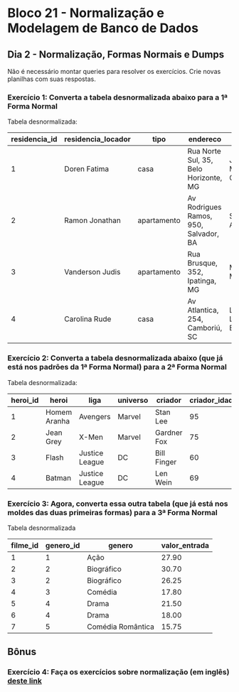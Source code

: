 # Bloco 21 - Normalização e Modelagem de Banco de Dados

## Dia 2 - Normalização, Formas Normais e Dumps

Não é necessário montar queries para resolver os exercícios. Crie novas planilhas com suas respostas.

### Exercício 1: Converta a tabela desnormalizada abaixo para a 1ª Forma Normal

Tabela desnormalizada:

| residencia_id | residencia_locador |     tipo    |              endereco                 |         inquilinos         |
| ------------- | ------------------ | ----------- | ------------------------------------- | -------------------------- |
|       1       |    Doren Fatima    | casa        | Rua Norte Sul, 35, Belo Horizonte, MG | João, Mária, Carlos        |
|       2       |   Ramon Jonathan   | apartamento | Av Rodrigues Ramos, 950, Salvador, BA | Sebastião, Alfredo         |
|       3       |   Vanderson Judis  | apartamento | Rua Brusque, 352, Ipatinga, MG        | Marta, Marizete            |
|       4       |   Carolina Rude    | casa        | Av Atlantica, 254, Camboriú, SC       | Letícia, Laísa, Bartomoleu |

### Exercício 2: Converta a tabela desnormalizada abaixo (que já está nos padrões da 1ª Forma Normal) para a 2ª Forma Normal

Tabela desnormalizada:

| heroi_id |     heroi     |      liga      | universo |   criador   | criador_idade |
| -------- | ------------- | -------------- | -------- | ----------- | ------------- |
| 1        | Homem Aranha  | Avengers       | Marvel   | Stan Lee    | 95            |
| 2        | Jean Grey     | X-Men          | Marvel   | Gardner Fox | 75            |
| 3        | Flash         | Justice League | DC       | Bill Finger | 60            |
| 4        | Batman        | Justice League | DC       | Len Wein    | 69            |

### Exercício 3: Agora, converta essa outra tabela (que já está nos moldes das duas primeiras formas) para a 3ª Forma Normal

Tabela desnormalizada

| filme_id |     genero_id     |      genero       | valor_entrada |
| -------- | ----------------- | ----------------- | ------------- |
| 1        | 1                 | Ação              | 27.90         |
| 2        | 2                 | Biográfico        | 30.70         |
| 3        | 2                 | Biográfico        | 26.25         |
| 4        | 3                 | Comédia           | 17.80         |
| 5        | 4                 | Drama             | 21.50         |
| 6        | 4                 | Drama             | 18.00         |
| 7        | 5                 | Comédia Romântica | 15.75         |

## Bônus

### Exercício 4: Faça os exercícios sobre normalização (em inglês) [deste link](https://www.javaguicodexample.com/normalizationnotes.pdf)
